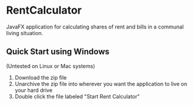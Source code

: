# RentCalculator
JavaFX application for calculating shares of rent and bills in a communal living situation.

## Quick Start using Windows
(Untested on Linux or Mac systems) 

1. Download the zip file
2. Unarchive the zip file into wherever you want the application to live on your hard drive
3. Double click the file labeled "Start Rent Calculator"

